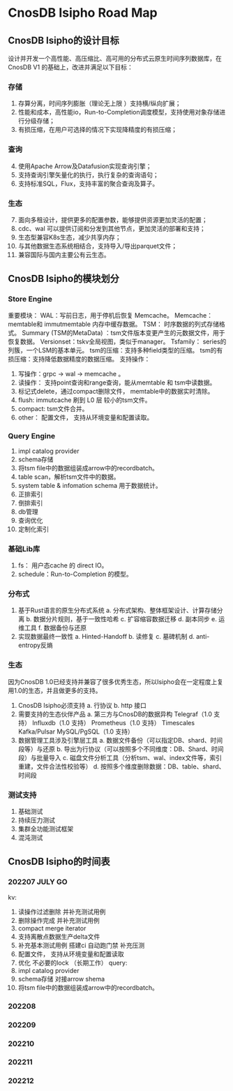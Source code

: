 # CnosDB Isipho Road Map
## CnosDB Isipho的设计目标
设计并开发一个高性能、高压缩比、高可用的分布式云原生时间序列数据库，在CnosDB V1 的基础上，改进并满足以下目标：
### 存储
1. 存算分离，时间序列膨胀（理论无上限 ）支持横/纵向扩展； 
2. 性能和成本，高性能io，Run-to-Completion调度模型，支持使用对象存储进行分级存储；
3. 有损压缩，在用户可选择的情况下实现降精度的有损压缩；
### 查询
4. 使用Apache Arrow及Datafusion实现查询引擎；
5. 支持查询引擎矢量化的执行，执行复杂的查询语句；
6. 支持标准SQL，Flux，支持丰富的聚合查询及算子。
### 生态
7. 面向多租设计，提供更多的配置参数，能够提供资源更加灵活的配置；
8. cdc、wal 可以提供订阅和分发到其他节点，更加灵活的部署和支持；
9. 生态型兼容K8s生态，减少共享内存；
10. 与其他数据生态系统相结合，支持导入/导出parquet文件；
11. 兼容国际与国内主要公有云生态。
## CnosDB Isipho的模块划分
### Store Engine
重要模块： 
WAL：写前日志，用于停机后恢复 Memcache。
Memcache： memtable和 immutmemtable 内存中缓存数据。
TSM： 时序数据的列式存储格式。
Summary (TSM的MetaData) ：tsm文件版本变更产生的元数据文件，用于恢复数据。
Versionset：tskv全局视图，类似于manager。
Tsfamily： series的列簇，一个LSM的基本单元。
tsm的压缩：支持多种field类型的压缩。
tsm的有损压缩：支持降低数据精度的数据压缩。
支持操作：
1. 写操作：grpc -> wal -> memcache 。
2. 读操作： 支持point查询和range查询，能从memtable 和 tsm中读数据。
3. 标记式delete，通过compact删除文件， memtable中的数据实时清除。
4. flush:  immutcache 刷到 L0 层 较小的tsm文件。
5. compact:  tsm文件合并。
6. other： 配置文件， 支持从环境变量和配置读取。
### Query Engine
1. impl catalog provider
2. schema存储
3. 将tsm file中的数据组装成arrow中的recordbatch。 
4. table scan，解析tsm文件中的数据。 
5. system table & infomation schema 用于数据统计。
6. 正排索引
7. 倒排索引
8. db管理 
9. 查询优化
10. 定制化索引 
### 基础Lib库
1. fs： 用户态cache 的 direct IO。
2. schedule：Run-to-Completion 的模型。
### 分布式
1. 基于Rust语言的原生分布式系统
    a. 分布式架构、整体框架设计、计算存储分离
    b. 数据分片规则，基于一致性哈希
    c. 扩容缩容数据迁移
    d. 副本同步
    e. 运维工具
    f. 数据备份与还原
2. 实现数据最终一致性
    a. Hinted-Handoff
    b. 读修复
    c. 墓碑机制
    d. anti-entropy反熵
### 生态
因为CnosDB 1.0已经支持并兼容了很多优秀生态，所以Isipho会在一定程度上复用1.0的生态，并且做更多的支持。
1. CnosDB Isipho必须支持
    a. 行协议
    b. http 接口
2. 需要支持的生态伙伴产品
    a. 第三方与CnosDB的数据异构
	Telegraf（1.0 支持）
	Influxdb（1.0 支持）
	Prometheus（1.0 支持）
	Timescales
	Kafka/Pulsar
	MySQL/PgSQL（1.0 支持）
3. 数据管理工具涉及引擎层工具
    a. 数据文件备份（可以指定DB、shard、时间段等）与还原
    b. 导出为行协议（可以按照多个不同维度：DB、Shard、时间段）与批量导入
    c. 磁盘文件分析工具（分析tsm、wal、index文件等，索引重建，文件合法性校验等）
    d. 按照多个维度删除数据：DB、table、shard、时间段
### 测试支持
1. 基础测试
2. 持续压力测试
3. 集群全功能测试框架
4. 混沌测试
## CnosDB Isipho的时间表
### 202207 JULY GO 
kv:  
1. 读操作过滤删除  并补充测试用例
2. 删除操作完成  并补充测试用例  
3. compact merge iterator          
4. 支持离散点数据生产delta文件 
5. 补充基本测试用例 搭建ci 自动跑门禁 补充压测
6. 配置文件， 支持从环境变量和配置读取
7. 优化 不必要的lock  （长期工作）
query: 
1. impl catalog provider 
2. schema存储 对接arrow shema 
3. 将tsm file中的数据组装成arrow中的recordbatch。 
### 202208
### 202209
### 202210
### 202211
### 202212
